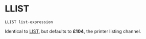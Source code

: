 # LLIST

`LLIST list-expression`

Identical to [LIST](man_cs-list.md), but defaults to **£104**, the printer listing channel.
